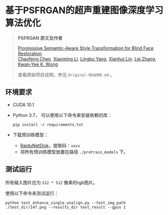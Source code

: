 # 基于PSFRGAN的超声重建图像深度学习算法优化

> **PSFRGAN 原文及作者**
>
> [Progressive Semantic-Aware Style Transformation for Blind Face Restoration](https://arxiv.org/abs/2009.08709)  
> [Chaofeng Chen](https://chaofengc.github.io), [Xiaoming Li](https://csxmli2016.github.io/), [Lingbo Yang](https://lotayou.github.io), [Xianhui Lin](https://dblp.org/pid/147/7708.html), [Lei Zhang](https://www4.comp.polyu.edu.hk/~cslzhang/), [Kwan-Yee K. Wong](https://i.cs.hku.hk/~kykwong/)
>
> 查看原始项目说明，参见 `Original-README.md` 。

## 环境要求

- CUDA 10.1

- Python 3.7， 可以使用以下命令来安装依赖的库：

  `pip install -r requirements.txt`

- 下载预训练模型：

  - [BaiduNetDisk](todo)，提取码：`xxxx`
  - 将所有预训练模型放置在路径 `./pretrain_models` 下。

## 测试运行

所有输入图片应为 `512 * 512` 像素的rgb图片。

使用以下命令来测试运行：

```
python test_enhance_single_unalign.py --test_img_path ./test_dir/147.png --results_dir test_result --gpus 1
```



